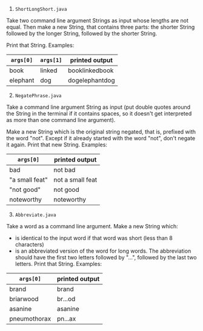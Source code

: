 1. `ShortLongShort.java`

Take two command line argument Strings as input whose lengths are not equal. Then make a new String, that contains three parts: the shorter String followed by the longer String, followed by the shorter String.

Print that String. Examples:

`args[0]` | `args[1]` | printed output 
---|---|---
book | linked | booklinkedbook
elephant | dog | dogelephantdog

2. `NegatePhrase.java`

Take a command line argument String as input (put double quotes around the String in the terminal if it contains spaces, so it doesn't get interpreted as more than one command line argument). 

Make a new String which is the original string negated, that is, prefixed with the word "not". Except if it already started with the word "not", don't negate it again. Print that new String. Examples:

`args[0]` | printed output 
---|---
bad | not bad
"a small feat" | not a small feat
"not good" | not good
noteworthy | noteworthy

3. `Abbreviate.java`

Take a word as a command line argument. Make a new String which:
* is identical to the input word if that word was short (less than 8 characters)
* is an abbreviated version of the word for long words. The abbreviation should have the first two letters followed by "...", followed by the last two letters.
Print that String. Examples:

`args[0]` | printed output
---|---
brand | brand
briarwood | br...od
asanine | asanine
pneumothorax | pn...ax